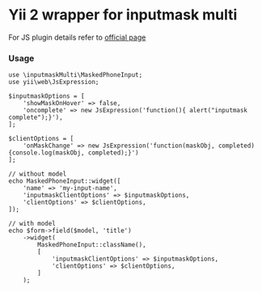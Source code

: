 # Yii 2 wrapper for inputmask multi
For JS plugin details refer to [official page](http://andr-04.github.io/inputmask-multi/en.html)

### Usage
```
use \inputmaskMulti\MaskedPhoneInput;
use yii\web\JsExpression;

$inputmaskOptions = [
    'showMaskOnHover' => false,
    'oncomplete' => new JsExpression('function(){ alert("inputmask complete");}'),
];

$clientOptions = [
    'onMaskChange' => new JsExpression('function(maskObj, completed) {console.log(maskObj, completed);}')
];

// without model
echo MaskedPhoneInput::widget([
    'name' => 'my-input-name',
    'inputmaskClientOptions' => $inputmaskOptions,
    'clientOptions' => $clientOptions,
]);

// with model
echo $form->field($model, 'title')
    ->widget(
        MaskedPhoneInput::className(),
        [
            'inputmaskClientOptions' => $inputmaskOptions,
            'clientOptions' => $clientOptions,
        ]
    );
```